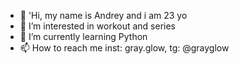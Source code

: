 - 👋 'Hi, my name is Andrey and i am 23 yo
- 👀 I’m interested in workout and series
- 🌱 I’m currently learning Python
- 📫 How to reach me inst: gray.glow, tg: @grayglow

<!---
grayglow/grayglow is a ✨ special ✨ repository because its `README.md` (this file) appears on your GitHub profile.
You can click the Preview link to take a look at your changes.
--->

